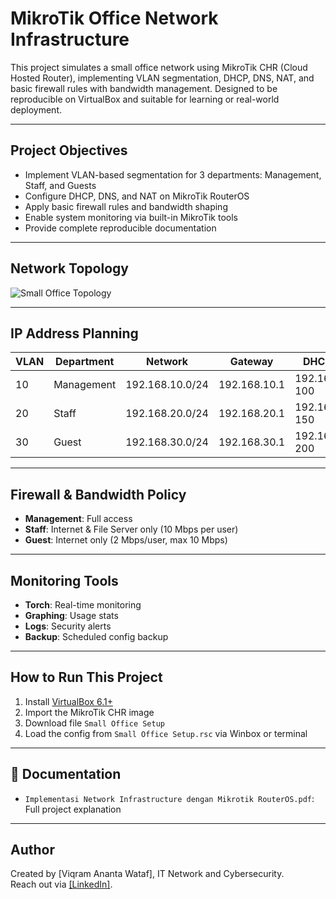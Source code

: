 # MikroTik Office Network Infrastructure

This project simulates a small office network using MikroTik CHR (Cloud Hosted Router), implementing VLAN segmentation, DHCP, DNS, NAT, and basic firewall rules with bandwidth management. Designed to be reproducible on VirtualBox and suitable for learning or real-world deployment.

---

## Project Objectives

- Implement VLAN-based segmentation for 3 departments: Management, Staff, and Guests
- Configure DHCP, DNS, and NAT on MikroTik RouterOS
- Apply basic firewall rules and bandwidth shaping
- Enable system monitoring via built-in MikroTik tools
- Provide complete reproducible documentation

---

## Network Topology

![Small Office Topology](https://github.com/user-attachments/assets/47bbd344-b9cc-439a-885c-2465b3adbcfb)

---

## IP Address Planning

| VLAN | Department  | Network        | Gateway        | DHCP Range              |
|------|-------------|----------------|----------------|--------------------------|
| 10   | Management  | 192.168.10.0/24 | 192.168.10.1   | 192.168.10.50–100        |
| 20   | Staff       | 192.168.20.0/24 | 192.168.20.1   | 192.168.20.50–150        |
| 30   | Guest       | 192.168.30.0/24 | 192.168.30.1   | 192.168.30.50–200        |

---

## Firewall & Bandwidth Policy

- **Management**: Full access
- **Staff**: Internet & File Server only (10 Mbps per user)
- **Guest**: Internet only (2 Mbps/user, max 10 Mbps)

---

## Monitoring Tools

- **Torch**: Real-time monitoring
- **Graphing**: Usage stats
- **Logs**: Security alerts
- **Backup**: Scheduled config backup

---

## How to Run This Project

1. Install [VirtualBox 6.1+](https://www.virtualbox.org/)
2. Import the MikroTik CHR image
3. Download file `Small Office Setup`
4. Load the config from `Small Office Setup.rsc` via Winbox or terminal

---

## 📎 Documentation

- `Implementasi Network Infrastructure dengan Mikrotik RouterOS.pdf`: Full project explanation

---

## Author

Created by [Viqram Ananta Wataf], IT Network and Cybersecurity.  
Reach out via [[LinkedIn]](https://www.linkedin.com/in/viqramwataf/).
